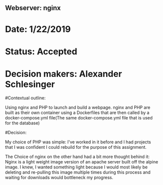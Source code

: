 ## Webserver: nginx
# Date: 1/22/2019

# Status: Accepted
# Decision makers: Alexander Schlesinger

#Contextual outline:

Using nginx and PHP to launch and build a webpage. nginx and PHP are built as their own container using a Dockerfiles that are then called by a docker-compose.yml file(The same docker-compose.yml file that is used for the database)

#Decision:

My choice of PHP was simple: I've worked in it before and I had projects that I was confident I could rebuild for the purpose of this assignment.

The Choice of nginx on the other hand had a bit more thought behind it: Nginx is a light weight image version of an apache server built off the alpine image.
I knew, I wanted something light because I would most likely be deleting and re-pulling this image multiple times during this process and waiting for downloads would bottleneck my progress.
